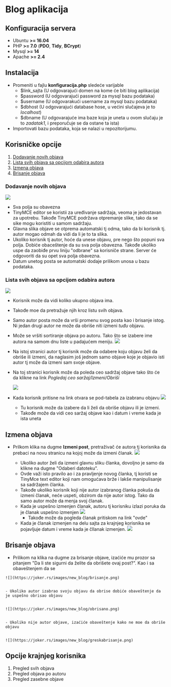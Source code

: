 

# Blog aplikacija

## Konfiguracija servera
 -  Ubuntu **>= 16.04**
 -  PHP **>= 7.0** (**PDO**,  **Tidy**, **BCrypt**)
 -  Mysql **>= 14**
 - Apache **>= 2.4**
 
## Instalacija
 -  Promeniti u fajlu **konfiguracija.php** sledeće varijable
 	- $link_sajta (U odgovarajući domen na kome će biti blog aplikacija)
	- $password (U odgovarajući password za mysql bazu podataka)
	- $username (U odgovarakući username za mysql bazu podataka)
	- $dbhost (U odgovarajući database hose, u većini slučajeva je to *localhost*)
	- $dbname (U odgovarajuće ima baze koja je uneta u ovom slučaju je to *zadatak1*, i preporučuje se da ostane ta ista)
- Importovati bazu podataka, koja se nalazi u repozitorijumu.

## Korisničke opcije

 1. [Dodavanje novih objava](https://github.com/jokerrs/new_blog#dodavanje-novih-objava)
 2. [Lista svih objava sa opcijom odabira autora](https://github.com/jokerrs/new_blog#lista-svih-objava-sa-opcijom-odabira-autora) 
 3. [Izmena objava](https://github.com/jokerrs/new_blog#izmena-objava)
 4. [Brisanje objava](https://github.com/jokerrs/new_blog#brisanje-objava)

### Dodavanje novih objava
![](https://joker.rs/images/new_blog/add_new.png)

 - Sva polja su obavezna
 - TinyMCE editor se koristii za uređivanje sadržaja, veoma je jedostavan za upotrebu. Takođe TinyMCE podržava otpremanje slike, tako da se sike mogu koristiti u samom sadržaju.
 - Glavna slika objave se otprema automatski tj odma, tako da bi korisnik tj. autor mogao odmah da vidi da li je to ta slika.
 - Ukoliko korisnik tj autor, hoće da unese objavu, pre nego što popuni sva polja. Dobiće obaceštenje da su sva polja obavezna. Takođe ukoliko uspe da zaobiđe prvu liniju "odbrane" sa korisniče strane. Server će odgovoriti da su opet sva polja obavezna.
 - Datum unetog posta se automatski dodaje prilikom unosa u bazu podataka.

### Lista svih objava sa opcijom odabira autora 
![](https://joker.rs/images/new_blog/post_list.png)

 - Korisnik može da vidi koliko ukupno objava ima.
 - Takođe moe da pretražuje njih kroz listu svih objava.
 - Samo autor posta može da vrši promenu svog posta kao i brisanje istog. Ni jedan drugi autor ne može da obriše niti izmeni *tuđu* objavu.
 - Može se vršiti sortiranje objava po autoru. Tako što se izabere ime autora na samom dnu liste u padajućem meniju. 
![](https://joker.rs/images/new_blog/lista_autora.png)

 - Na istoj stranici autor tj korisnik može da odabere koju objavu želi da obriše ili izmeni, da naglasim još jednom samo objave koje je objavio isti autor tj može da izmeni sam svoje objave.
 - Na toj stranici korisnik može da poleda ceo sadržaj objave tako što će da klikne na link *Pogledaj ceo saržaj/Izmeni/Obriši*
	
	![](https://joker.rs/images/new_blog/pogledajizmeniobrisi.png)
	

 - Kada korisnik pritisne na link otvara se pod-tabela za izabranu objavu
![](https://joker.rs/images/new_blog/pod_tabela.png)    		
   - Tu korisnik može da izabere da li želi da obriše objavu ili je izmeni.
   - Takođe može da vidi ceo saržaj objave kao i datum i vreme kada je ista uneta
## Izmena objava
- Prilkom klika na dugme **Izmeni post**, pretraživač će autora tj korisnika da prebaci na novu stranicu na kojoj može da izmeni članak.
![](https://joker.rs/images/new_blog/izmenaclanka.png)
 
  - Ukoliko autor želi da izmeni glavnu sliku članka, dovoljno je samo da klikne na dugme "Odaberi datoteku".
  - Ovde važi isto pravilo ao i za pravljenje novog članka, tj koristi se TinyMce text editor koji nam omogućava brže i lakše manipulisanje sa sadržajem članka.
  - Takođe ukoliko korisnik koji nije autor izabranog članka pokuša da izmeni članak, neće uspeti, obzirom da nije autor istog. Tako da samo autor može da menja svoj članak.
  - Kada je uspešno izmenjen članak, autoru tj korisniku izlazi poruka da je članak uspešno izmenjen
  ![](https://joker.rs/images/new_blog/uspesnaizmena.png)
     - Takođe može da pogleda članak pritiskom na link "ovde"
  - Kada je članak izmenjen na delu sajta za krajnjeg korisnika se pojavljuje datum i vreme kada je čllanak izmenjen.
  ![](https://joker.rs/images/new_blog/slikavremena.png)
  
## Brisanje objava
   - Prilikom na klika na dugme za brisanje objave, izaćiće mu prozor sa pitanjem "Da li ste sigurni da želite da obrišete ovaj post?". Kao i sa obaveštenjem da se 
 

    ![](https://joker.rs/images/new_blog/brisanje.png)

	
	- Ukoliko autor izabrao svoju objavu da obrise dobiće obaveštenje da je uspešno obrisao objavu

	
	![](https://joker.rs/images/new_blog/obrisano.png)

	
	- Ukoliko nije autor objave, izaćiće obaveštenje kako ne moe da obriše objavu

	
	![](https://joker.rs/images/new_blog/greskabrisanje.png)
	
## Opcije krajnjeg korisnika

 1. Pregled svih objava
 2. Pregled objava po autoru
 3. Pregled zasebne objave

